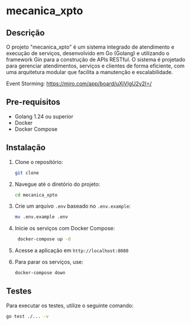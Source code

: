 # mecanica_xpto

## Descrição
O projeto "mecanica_xpto" é um sistema integrado de atendimento e execução de serviços, desenvolvido em Go (Golang) e utilizando o framework Gin para a construção de APIs RESTful. O sistema é projetado para gerenciar atendimentos, serviços e clientes de forma eficiente, com uma arquitetura modular que facilita a manutenção e escalabilidade.

Event Storming: https://miro.com/app/board/uXjVIgU2y2I=/

## Pre-requisitos
- Golang 1.24 ou superior
- Docker
- Docker Compose

## Instalação
1. Clone o repositório:
   ```bash
   git clone
2. Navegue até o diretório do projeto:
   ```bash
   cd mecanica_xpto
   ```
3. Crie um arquivo `.env` baseado no `.env.example`:
   ```bash 
   mv .env.example .env
   ```
4. Inicie os serviços com Docker Compose:
   ```bash
    docker-compose up -d
    ```
5. Acesse a aplicação em `http://localhost:8080`

6. Para parar os serviços, use:
   ```bash
   docker-compose down
   ```
## Testes
Para executar os testes, utilize o seguinte comando:

```bash
go test ./... -v
```